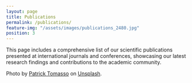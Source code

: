 ```yaml
---
layout: page
title: Publications
permalink: /publications/
feature-img: "/assets/images/publications_2480.jpg" 
position: 3
---
```

<style type="text/css">   
    .image-credit {
        font-size: 14px;
    }
</style>

This page includes a comprehensive list of our scientific publications presented at international journals and conferences, showcasing our latest research findings and contributions to the academic community.  

<div class="image-credit">
    Photo by <a href="https://unsplash.com/it/@impatrickt?utm_content=creditCopyText&utm_medium=referral&utm_source=unsplash">Patrick Tomasso</a> on <a href="https://unsplash.com/it/foto/lotto-a-libro-aperto-Oaqk7qqNh_c?utm_content=creditCopyText&utm_medium=referral&utm_source=unsplash">Unsplash</a>.
</div>
